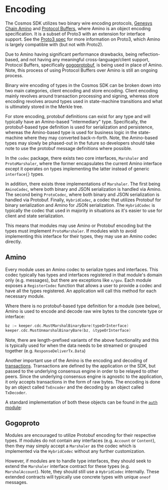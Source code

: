 # Encoding

The Cosmos SDK utilizes two binary wire encoding protocols, [Genesys Chain Amino](https://github.com/githubusername/githubrepo/bnc-go-amino)
and [Protocol Buffers](https://developers.google.com/protocol-buffers), where Amino is an object encoding specification. It is a subset of Proto3 with an extension for interface support. See the [Proto3 spec](https://developers.google.com/protocol-buffers/docs/proto3)
for more information on Proto3, which Amino is largely compatible with (but not with Proto2).

Due to Amino having significant performance drawbacks, being reflection-based, and not having any meaningful cross-language/client support, Protocol Buffers, specifically [gogoprotobuf](https://github.com/gogo/protobuf/), is being used in place of Amino. Note, this process of using Protocol Buffers over Amino is still an ongoing process.

Binary wire encoding of types in the Cosmos SDK can be broken down into two main categories, client encoding and store encoding. Client encoding mainly revolves around transaction processing and signing, whereas store encoding revolves around types used in state-machine transitions and what is ultimately stored in the Merkle tree.

For store encoding, protobuf definitions can exist for any type and will typically have an Amino-based "intermediary" type. Specifically, the protobuf-based type definition is used for serialization and persistence, whereas the Amino-based type is used for business logic in the state-machine where they may converted back-n-forth. Note, the Amino-based types may slowly be phased-out in the future so developers should take note to use the protobuf message definitions where possible.

In the `codec` package, there exists two core interfaces, `Marshaler` and `ProtoMarshaler`, where the former encapsulates the current Amino interface except it operates on types implementing the latter instead of generic `interface{}` types.

In addition, there exists three implementations of `Marshaler`. The first being `AminoCodec`, where both binary and JSON serialization is handled via Amino. The second being `ProtoCodec`, where both binary and JSON serialization is handled via Protobuf. Finally, `HybridCodec`, a codec that utilizes Protobuf for binary serialization and Amino for JSON serialization. The `HybridCodec` is typically the codec that used in majority in situations as it's easier to use for client and state serialization.

This means that modules may use Amino or Protobuf encoding but the types must implement `ProtoMarshaler`. If modules wish to avoid implementing this interface for their types, they may use an Amino codec directly.

## Amino

Every module uses an Amino codec to serialize types and interfaces. This codec typically
has types and interfaces registered in that module's domain only (e.g. messages),
but there are exceptions like `x/gov`. Each module exposes a `RegisterCodec` function
that allows a user to provide a codec and have all the types registered. An application
will call this method for each necessary module.

Where there is no protobuf-based type definition for a module (see below), Amino
is used to encode and decode raw wire bytes to the concrete type or interface:

```go
bz := keeper.cdc.MustMarshalBinaryBare(typeOrInterface)
keeper.cdc.MustUnmarshalBinaryBare(bz, &typeOrInterface)
```

Note, there are length-prefixed variants of the above functionality and this is
typically used for when the data needs to be streamed or grouped together
(e.g. `ResponseDeliverTx.Data`)

Another important use of the Amino is the encoding and decoding of
[transactions](../transaction.md). Transactions are defined by the application or
the SDK, but passed to the underlying consensus engine in order to be relayed to
other peers. Since the underlying consensus engine is agnostic to the application,
it only accepts transactions in the form of raw bytes. The encoding is done by an
object called `TxEncoder` and the decoding by an object called `TxDecoder`.


A standard implementation of both these objects can be found in the [`auth` module](https://github.com/cosmos/cosmos-sdk/blob/master/x/auth):


## Gogoproto

Modules are encouraged to utilize Protobuf encoding for their respective types.
If modules do not contain any interfaces (e.g. `Account` or `Content`), then they
may simply accept a `Marshaler` as the codec which is implemented via the `HybridCodec`
without any further customization.

However, if modules are to handle type interfaces, they should seek to extend the
`Marshaler` interface contract for these types (e.g. `MarshalAccount`). Note, they
should still use a `HybridCodec` internally. These extended contracts will typically
use concrete types with unique `oneof` messages.
